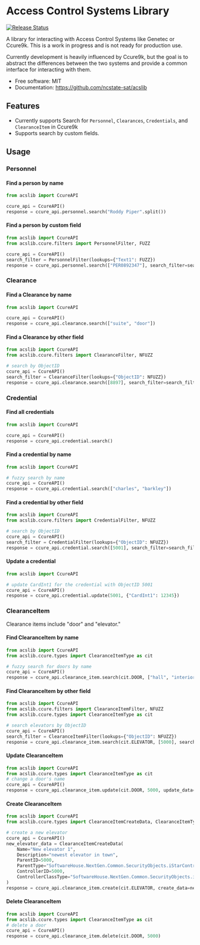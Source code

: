 # Access Control Systems Library


<p align="left">
<a href="https://pypi.org/project/acslib/">
    <img src="https://img.shields.io/pypi/v/acslib.svg"
        alt = "Release Status">
</a>


A library for interacting with Access Control Systems like Genetec or Ccure9k. This is a work in progress and is not ready for production use.

Currently development is heavily influenced by Ccure9k, but the goal is to abstract the differences between the two systems and provide a common
interface for interacting with them.


</p>



* Free software: MIT
* Documentation: <https://github.com/ncstate-sat/acslib>


## Features

* Currently supports Search for `Personnel`, `Clearances`, `Credentials`, and `ClearanceItem` in Ccure9k
* Supports search by custom fields.

## Usage

### Personnel

#### Find a person by name

```python
from acslib import CcureAPI

ccure_api = CcureAPI()
response = ccure_api.personnel.search("Roddy Piper".split())
```

#### Find a person by custom field

```python
from acslib import CcureAPI
from acslib.ccure.filters import PersonnelFilter, FUZZ

ccure_api = CcureAPI()
search_filter = PersonnelFilter(lookups={"Text1": FUZZ})
response = ccure_api.personnel.search(["PER0892347"], search_filter=search_filter)
```

### Clearance

#### Find a Clearance by name

```python
from acslib import CcureAPI

ccure_api = CcureAPI()
response = ccure_api.clearance.search(["suite", "door"])
```

#### Find a Clearance by other field

```python
from acslib import CcureAPI
from acslib.ccure.filters import ClearanceFilter, NFUZZ

# search by ObjectID
ccure_api = CcureAPI()
search_filter = ClearanceFilter(lookups={"ObjectID": NFUZZ})
response = ccure_api.clearance.search([8897], search_filter=search_filter)
```

### Credential

#### Find all credentials

```python
from acslib import CcureAPI

ccure_api = CcureAPI()
response = ccure_api.credential.search()
```

#### Find a credential by name

```python
from acslib import CcureAPI

# fuzzy search by name
ccure_api = CcureAPI()
response = ccure_api.credential.search(["charles", "barkley"])
```

#### Find a credential by other field

```python
from acslib import CcureAPI
from acslib.ccure.filters import CredentialFilter, NFUZZ

# search by ObjectID
ccure_api = CcureAPI()
search_filter = CredentialFilter(lookups={"ObjectID": NFUZZ})
response = ccure_api.credential.search([5001], search_filter=search_filter)
```

#### Update a credential

```python
from acslib import CcureAPI

# update CardInt1 for the credential with ObjectID 5001
ccure_api = CcureAPI()
response = ccure_api.credential.update(5001, {"CardInt1": 12345})
```

### ClearanceItem

Clearance items include "door" and "elevator."

#### Find ClearanceItem by name

```python
from acslib import CcureAPI
from acslib.ccure.types import ClearanceItemType as cit

# fuzzy search for doors by name
ccure_api = CcureAPI()
response = ccure_api.clearance_item.search(cit.DOOR, ["hall", "interior"])
```

#### Find ClearanceItem by other field

```python
from acslib import CcureAPI
from acslib.ccure.filters import ClearanceItemFilter, NFUZZ
from acslib.ccure.types import ClearanceItemType as cit

# search elevators by ObjectID
ccure_api = CcureAPI()
search_filter = ClearanceItemFilter(lookups={"ObjectID": NFUZZ})
response = ccure_api.clearance_item.search(cit.ELEVATOR, [5000], search_filter=search_filter)
```

#### Update ClearanceItem

```python
from acslib import CcureAPI
from acslib.ccure.types import ClearanceItemType as cit
# change a door's name
ccure_api = CcureAPI()
response = ccure_api.clearance_item.update(cit.DOOR, 5000, update_data={"Name": "new door name 123"})
```

#### Create ClearanceItem

```python
from acslib import CcureAPI
from acslib.ccure.types import ClearanceItemCreateData, ClearanceItemType as cit

# create a new elevator
ccure_api = CcureAPI()
new_elevator_data = ClearanceItemCreateData(
    Name="New elevator 1",
    Description="newest elevator in town",
    ParentID=5000,
    ParentType="SoftwareHouse.NextGen.Common.SecurityObjects.iStarController",
    ControllerID=5000,
    ControllerClassType="SoftwareHouse.NextGen.Common.SecurityObjects.iStarController"
)
response = ccure_api.clearance_item.create(cit.ELEVATOR, create_data=new_elevator_data)
```

#### Delete ClearanceItem

```python
from acslib import CcureAPI
from acslib.ccure.types import ClearanceItemType as cit
# delete a door
ccure_api = CcureAPI()
response = ccure_api.clearance_item.delete(cit.DOOR, 5000)
```
